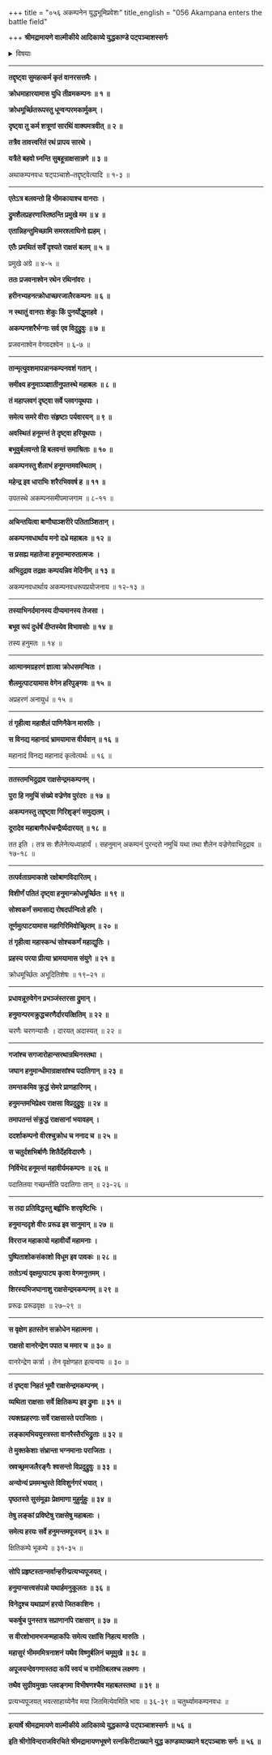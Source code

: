 +++
title = "०५६ अकम्पनेन युद्धभूमिप्रवेशः"
title_english = "056 Akampana enters the battle field"

+++
**श्रीमद्रामायणे वाल्मीकीये आदिकाव्ये युद्धकाण्डे पट्पञ्चाशस्सर्गः**


<details><summary>विषयाः</summary>

हनुमताऽकंपनवधः ॥ १ ॥ तेनरामादिभिर्हनुमानमच्छालाघनम् ॥ २ ॥

</details>


****

**तद्दृष्ट्वा सुमहत्कर्म कृतं वानरसत्तमैः ।**

**क्रोधमाहारयामास युधि तीव्रमकम्पनः ॥ १ ॥**

**क्रोधमूर्च्छितरूपस्तु धून्वन्परमकार्मुकम् ।**

**दृष्ट्वा तु कर्म शत्रूणां सारथिं वाक्यमत्रवीत् ॥ २ ॥**

**तत्रैव तावत्त्वरितं रथं प्रापय सारथे ।**

**यत्रैते बहवो घ्नन्ति सुबहून्राक्षसान्रणे ॥ ३ ॥**

अथाकम्पनवधः षट्पञ्चाशे–तद्दृष्ट्वेत्यादि ॥ १-३ ॥

****

**एतेऽत्र बलवन्तो हि भीमकायाश्च वानराः ।**

**द्रुमशैलप्रहरणास्तिष्ठन्ति प्रमुखे मम ॥ ४ ॥**

**एतान्निहन्तुमिच्छामि समरश्लाघिनो ह्यहम् ।**

**एतैः प्रमथितं सर्वें दृश्यते राक्षसं बलम् ॥ ५ ॥**

प्रमुखे अग्रे ॥ ४-५ ॥

**ततः प्रजवनाश्वेन रथेन रथिनांवरः ।**

**हरीनभ्यहनत्क्रोधाच्छरजालैरकम्पनः ॥ ६ ॥**

**न स्थातुं वानराः शेकुः किं पुनर्योद्धुमाहवे ।**

**अकम्पनशरैर्भग्नाः सर्व एव विदुद्रुवुः ॥ ७ ॥**

प्रजवनाश्वेन वेगवदश्वेन ॥ ६-७ ॥

****

**तान्मृत्युवशमापन्नानकम्पनवशं गतान् ।**

**समीक्ष्य हनुमाञ्ञ्ज्ञातीनुपतस्थे महाबलः ॥ ८ ॥**

**तं महाप्लवगं दृष्ट्वा सर्वे प्लवगयूथपाः ।**

**समेत्य समरे वीराः संहृष्टाः पर्यवारयन् ॥ ९ ॥**

**अवस्थितं हनूमन्तं ते दृष्ट्वा हरियूथपाः ।**

**बभूवुर्बलवन्तो हि बलवन्तं समाश्रिताः ॥ १० ॥**

**अकम्पनस्तु शैलाभं हनूमन्तमवस्थितम् ।**

**महेन्द्र इव धाराभिः शरैरभिववर्ष ह ॥ ११ ॥**

उपतस्थे अकम्पनसमीपमाजगाम ॥ ८-११ ॥

****

**अचिन्तयित्वा बाणौघाञ्शरीरे पतिताञ्शितान् ।**

**अकम्पनवधार्थाय मनो दध्रे महाबलः ॥ १२ ॥**

**स प्रसह्य महातेजा हनूमान्मारुतात्मजः ।**

**अभिदुद्राव तद्रक्षः कम्पयन्निव मेदिनीम् ॥ १३ ॥**

अकम्पनवधार्थाय अकम्पनवधरूपप्रयोजनाय ॥ १२-१३ ॥

****

**तस्याभिनर्दमानस्य दीप्यमानस्य तेजसा ।**

**बभूव रूपं दुर्धर्षं दीप्तस्येव विभावसोः ॥ १४ ॥**

तस्य हनुमतः ॥ १४ ॥

****

**आत्मानमग्रहरणं ज्ञात्वा क्रोधसमन्वितः ।**

**शैलमुत्पाटयामास वेगेन हरिपुङ्गवः ॥ १५ ॥**

अप्रहरणं अनायुधं ॥ १५ ॥

****

**तं गृहीत्वा महाशैलं पाणिनैकेन मारुतिः ।**

**स विनद्य महानादं भ्रामयामास वीर्यवान् ॥ १६ ॥**

महानादं विनद्य महानादं कृत्वेत्यर्थः ॥ १६ ॥

****

**ततस्तमभिदुद्राव राक्षसेन्द्रमकम्पनम् ।**

**पुरा हि नमुचिं संख्ये वज्रेणेव पुरंदरः ॥ १७ ॥**

**अकम्पनस्तु तद्दृष्ट्वा गिरिशृङ्गं समुद्यतम् ।**

**दूरादेव महाबाणैरर्धचन्द्रैर्व्यदारयत् ॥ १८ ॥**

तत इति । तत्र सः शैलेनेत्यध्याहार्यं । सहनुमान् अकम्पनं पुरन्दरो नमुचिं यथा तथा शैलेन वज्रेणेवाभिदुद्राव ॥ १७-१८ ॥

****

**तत्पर्वताग्रमाकाशे रक्षोबाणविदारितम् ।**

**विशीर्णं पतितं दृष्ट्वा हनुमान्क्रोधमूर्च्छितः ॥ १९ ॥**

**सोश्वकर्णं समासाद्य रोषदर्पान्वितो हरिः ।**

**तूर्णमुत्पाटयामास महागिरिमिवोच्छ्रितम् ॥ २० ॥**

**तं गृहीत्वा महास्कन्धं सोश्चकर्णं महाद्युतिः ।**

**प्रहस्य परया प्रीत्या भ्रामयामास संयुगे ॥ २१ ॥**

क्रोधमूर्च्छितः अभूदितिशेषः ॥ १९–२१ ॥

****

**प्रधावन्नूरुवेगेन प्रभञ्जंस्तरसा द्रुमान् ।**

**हनुमान्परमक्रुद्धचरणैर्दारयत्क्षितिम् ॥ २२ ॥**

चरणैः चरणन्यासैः । दारयत् अदास्यत् ॥ २२ ॥

****

**गजांश्च सगजारोहान्सरथान्रथिनस्तथा ।**

**जघान हनुमान्धीमान्राक्षसांश्च पदातिगान् ॥ २३ ॥**

**तमन्तकमिव क्रुद्धं सेमरे प्राणहारिणम् ।**

**हनुमन्तमभिप्रेक्ष्य राक्षसा विप्रदुद्रुवुः ॥ २४ ॥**

**तमापतन्तं संक्रुद्धं राक्षसानां भयावहम् ।**

**ददर्शाकम्पनो वीरश्चुक्रोध च ननाद च ॥ २५ ॥**

**स चतुर्दशभिर्बाणैः शितैर्देहविदारणैः ।**

**निर्विभेद हनूमन्तं महावीर्यमकम्पनः ॥ २६ ॥**

पदातितया गच्छन्तीति पदातिगाः तान् ॥ २३-२६ ॥

****

**स तदा प्रतिविद्धस्तु बह्वीभिः शरवृष्टिभिः ।**

**हनुमान्ददृशे वीरः प्ररूढ इव सानुमान् ॥ २७ ॥**

**विरराज महाकायो महावीर्यो महामनाः ।**

**पुष्पिताशोकसंकाशो विधूम इव पावकः ॥ २८ ॥**

**ततोऽन्यं वृक्षमुत्पाट्य कृत्वा वेगमनुत्तमम् ।**

**शिरस्यभिजघानाशु राक्षसेन्द्रमकम्पनम् ॥ २९ ॥**

प्ररूढः प्ररूढवृक्षः ॥ २७–२९ ॥

****

**स वृक्षेण हतस्तेन सक्रोधेन महात्मना ।**

**राक्षसो वानरेन्द्रेण पपात च ममार च ॥ ३० ॥**

वानरेन्द्रेण कर्त्रा । तेन वृक्षेणहत इत्यन्वयः ॥ ३० ॥

****

**तं दृष्ट्वा निहतं भूमौ राक्षसेन्द्रमकम्पनम् ।**

**व्यथिता राक्षसाः सर्वे क्षितिकम्प इव द्रुमाः ॥ ३१ ॥**

**त्यक्तप्रहरणाः सर्वे राक्षसास्ते पराजिताः ।**

**लङ्कामभिययुस्त्रस्ता वानरैस्तैरभिद्रुताः ॥ ३२ ॥**

**ते मुक्तकेशाः संभ्रान्ता भग्नमानाः पराजिताः ।**

**स्रवच्छ्रमजलैरङ्गैः श्वसन्तो विप्रदुद्रुवुः ॥ ३३ ॥**

**अन्योन्यं प्रममन्थुस्ते विविशुर्नगरं भयात् ।**

**पृष्ठतस्ते सुसंमूढाः प्रेक्षमाणा मुहुर्मुहुः ॥ ३४ ॥**

**तेषु लङ्कां प्रविष्टेषु राक्षसेषु महाबलाः ।**

**समेत्य हरयः सर्वे हनुमन्तमपूजयन् ॥ ३५ ॥**

क्षितिकम्पे भूकम्पे ॥ ३१-३५ ॥

****

**सोपि प्रहृष्टस्तान्सर्वान्हरीन्प्रत्यभ्यपूजयत् ।**

**हनुमान्सत्त्वसंपन्नो यथार्हमनुकूलतः ॥ ३६ ॥**

**विनेदुश्च यथाप्राणं हरयो जितकाशिनः ।**

**चकर्षुच पुनस्तत्र सप्राणानपि राक्षसान् ॥ ३७ ॥**

**स वीरशोभामभजन्महाकपिः समेत्य रक्षांसि निहत्य मारुतिः ।**

**महासुरं भीमममित्रनाशनं यथैव विष्णुर्बलिनं चमूमुखे ॥ ३८ ॥**

**अपूजयन्देवगणास्तदा कपिं स्वयं च रामोतिबलश्च लक्ष्मणः ।**

**तथैव सुग्रीवमुखाः प्लवङ्गमा विभीषणश्चैव महाबलस्तथा ॥ ३९ ॥**

प्रत्यभ्यपूजयत् भवत्साहाय्येनैव मया जितमित्येवमिति भावः ॥ ३६-३९ ॥ चतुर्थ्यामकम्पनवधः ॥

****

**इत्यार्षे श्रीमद्रामायणे वाल्मीकीये आदिकाव्ये युद्धकाण्डे पट्पञ्चाशस्सर्गः ॥ ५६ ॥**

**इति श्रीगोविन्दराजविरचिते श्रीमद्रामायणभूषणे रत्नकिरीटाख्याने युद्ध काण्डव्याख्याने षट्पञ्चाशः सर्गः ॥ ५६ ॥**
